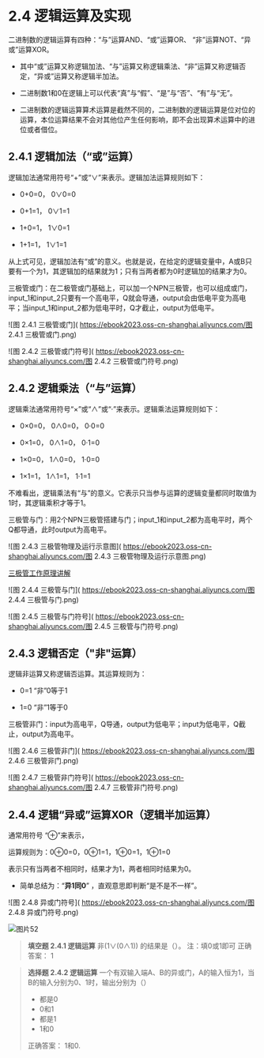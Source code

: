 # 2.4 逻辑运算及实现

二进制数的逻辑运算有四种：“与”运算AND、“或”运算OR、 “非”运算NOT、“异或”运算XOR。

*  其中“或”运算又称逻辑加法、“与”运算又称逻辑乘法、“非”运算又称逻辑否定，“异或”运算又称逻辑半加法。

*  二进制数1和0在逻辑上可以代表“真”与“假”、“是”与“否”、“有”与“无”。

*  二进制数的逻辑运算算术运算是截然不同的，二进制数的逻辑运算是位对位的运算，本位运算结果不会对其他位产生任何影响，即不会出现算术运算中的进位或者借位。

## 2.4.1 逻辑加法（“或”运算）

逻辑加法通常用符号“+”或“∨”来表示。逻辑加法运算规则如下：

*  0+0=0， 0∨0=0

*  0+1=1， 0∨1=1

*  1+0=1， 1∨0=1

*  1+1=1， 1∨1=1

从上式可见，逻辑加法有“或”的意义。也就是说，在给定的逻辑变量中，A或B只要有一个为1，其逻辑加的结果就为1；只有当两者都为0时逻辑加的结果才为0。

三极管或门：在二极管或门基础上，可以加一个NPN三极管，也可以组成或门，input_1和input_2只要有一个高电平，Q就会导通，output会由低电平变为高电平；当input_1和input_2都为低电平时，Q才截止，output为低电平。

 ![图 2.4.1 三极管或门]( https://ebook2023.oss-cn-shanghai.aliyuncs.com/图 2.4.1 三极管或门.png)

![图 2.4.2 三极管或门符号]( https://ebook2023.oss-cn-shanghai.aliyuncs.com/图 2.4.2 三极管或门符号.png)

## 2.4.2 逻辑乘法（“与”运算）

逻辑乘法通常用符号“×”或“∧”或“·”来表示。逻辑乘法运算规则如下：

*  0×0=0， 0∧0=0， 0·0=0

*  0×1=0， 0∧1=0， 0·1=0

*  1×0=0， 1∧0=0， 1·0=0

*  1×1=1， 1∧1=1， 1·1=1

不难看出，逻辑乘法有“与”的意义。它表示只当参与运算的逻辑变量都同时取值为1时，其逻辑乘积才等于1。

三极管与门：用2个NPN三极管搭建与门；input_1和input_2都为高电平时，两个Q都导通，此时output为高电平。

![图 2.4.3 三极管物理及运行示意图]( https://ebook2023.oss-cn-shanghai.aliyuncs.com/图 2.4.3 三极管物理及运行示意图.png)

[三极管工作原理讲解](https://www.bilibili.com/video/BV1EU4y147Sn/?spm_id_from=333.788.recommend_more_video.0)

![图 2.4.4 三极管与门]( https://ebook2023.oss-cn-shanghai.aliyuncs.com/图 2.4.4 三极管与门.png)

![图 2.4.5 三极管与门符号]( https://ebook2023.oss-cn-shanghai.aliyuncs.com/图 2.4.5 三极管与门符号.png)

## 2.4.3 逻辑否定（"非"运算）

逻辑非运算又称逻辑否运算。其运算规则为：

*  0=1 “非”0等于1

*  1=0 “非”1等于0

三极管非门：input为高电平，Q导通，output为低电平；input为低电平，Q截止，output为高电平。

![图 2.4.6 三极管非门]( https://ebook2023.oss-cn-shanghai.aliyuncs.com/图 2.4.6 三极管非门.png)

![图 2.4.7 三极管非门符号]( https://ebook2023.oss-cn-shanghai.aliyuncs.com/图 2.4.7 三极管非门符号.png)

## 2.4.4 逻辑“异或”运算XOR（逻辑半加运算）

通常用符号 “⊕”来表示，

运算规则为：0⊕0=0，0⊕1=1，1⊕0=1，1⊕1=0

表示只有当两者不相同时，结果才为1，两者相同时结果为0。

* 简单总结为：“**异1同0**” ，直观意思即判断“是不是不一样”。

![图 2.4.8 异或门符号]( https://ebook2023.oss-cn-shanghai.aliyuncs.com/图 2.4.8 异或门符号.png)

![图片52]( https://ebook2023.oss-cn-shanghai.aliyuncs.com/图片52.png)

> **填空题 2.4.1 逻辑运算**
非(1∨(0∧1)) 的结果是（）。
注：填0或1即可
正确答案： 1 

> **选择题 2.4.2 逻辑运算**
> 一个有双输入端A、B的异或门，A的输入恒为1，当B的输入分别为0、1时，输出分别为（）
>
> * 都是0
> * 0和1
> * 都是1
> * 1和0
>
> 正确答案： 1和0.